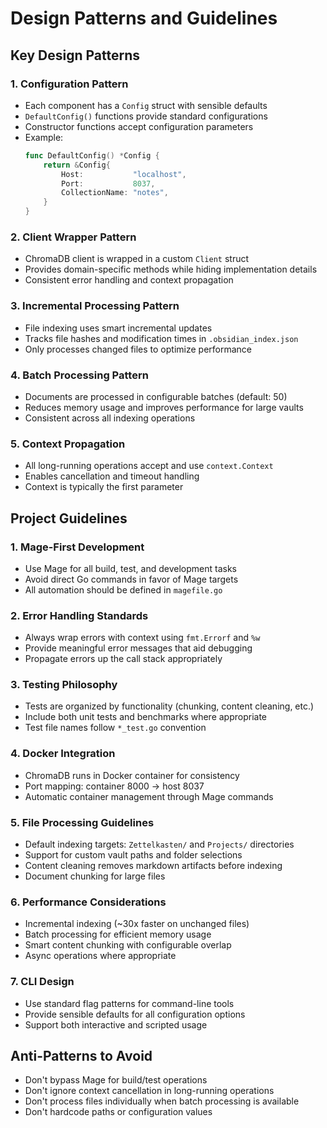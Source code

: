 # Design Patterns and Guidelines

## Key Design Patterns

### 1. Configuration Pattern
- Each component has a `Config` struct with sensible defaults
- `DefaultConfig()` functions provide standard configurations
- Constructor functions accept configuration parameters
- Example:
  ```go
  func DefaultConfig() *Config {
      return &Config{
          Host:           "localhost",
          Port:           8037,
          CollectionName: "notes",
      }
  }
  ```

### 2. Client Wrapper Pattern
- ChromaDB client is wrapped in a custom `Client` struct
- Provides domain-specific methods while hiding implementation details
- Consistent error handling and context propagation

### 3. Incremental Processing Pattern
- File indexing uses smart incremental updates
- Tracks file hashes and modification times in `.obsidian_index.json`
- Only processes changed files to optimize performance

### 4. Batch Processing Pattern
- Documents are processed in configurable batches (default: 50)
- Reduces memory usage and improves performance for large vaults
- Consistent across all indexing operations

### 5. Context Propagation
- All long-running operations accept and use `context.Context`
- Enables cancellation and timeout handling
- Context is typically the first parameter

## Project Guidelines

### 1. Mage-First Development
- Use Mage for all build, test, and development tasks
- Avoid direct Go commands in favor of Mage targets
- All automation should be defined in `magefile.go`

### 2. Error Handling Standards
- Always wrap errors with context using `fmt.Errorf` and `%w`
- Provide meaningful error messages that aid debugging
- Propagate errors up the call stack appropriately

### 3. Testing Philosophy
- Tests are organized by functionality (chunking, content cleaning, etc.)
- Include both unit tests and benchmarks where appropriate
- Test file names follow `*_test.go` convention

### 4. Docker Integration
- ChromaDB runs in Docker container for consistency
- Port mapping: container 8000 → host 8037
- Automatic container management through Mage commands

### 5. File Processing Guidelines
- Default indexing targets: `Zettelkasten/` and `Projects/` directories
- Support for custom vault paths and folder selections
- Content cleaning removes markdown artifacts before indexing
- Document chunking for large files

### 6. Performance Considerations
- Incremental indexing (~30x faster on unchanged files)
- Batch processing for efficient memory usage
- Smart content chunking with configurable overlap
- Async operations where appropriate

### 7. CLI Design
- Use standard flag patterns for command-line tools
- Provide sensible defaults for all configuration options
- Support both interactive and scripted usage

## Anti-Patterns to Avoid
- Don't bypass Mage for build/test operations
- Don't ignore context cancellation in long-running operations
- Don't process files individually when batch processing is available
- Don't hardcode paths or configuration values